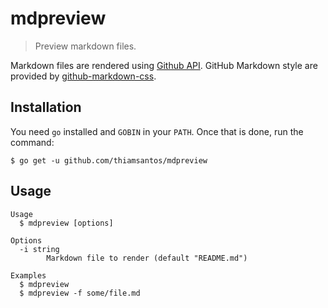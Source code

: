 # mdpreview

> Preview markdown files.

Markdown files are rendered using [Github API](https://docs.github.com/en/rest/reference/markdown#render-a-markdown-document-in-raw-mode).
GitHub Markdown style are provided by [github-markdown-css](https://github.com/sindresorhus/github-markdown-css).

## Installation

You need `go` installed and `GOBIN` in your `PATH`. Once that is done, run the
command:

```shell
$ go get -u github.com/thiamsantos/mdpreview
```

## Usage

```
Usage
  $ mdpreview [options]

Options
  -i string
        Markdown file to render (default "README.md")

Examples
  $ mdpreview
  $ mdpreview -f some/file.md
```
